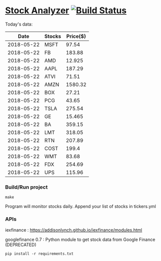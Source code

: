 # [Stock Analyzer](https://ogoyal.github.io/StockAnalyzer/) [![Build Status](https://travis-ci.org/ogoyal/StockAnalyzer.svg?branch=master)](https://travis-ci.org/ogoyal/StockAnalyzer)

Today's data:

| Date| Stocks| Price($) | 
| --- | --- | ---  | 
| 2018-05-22| MSFT| 97.54 | 
| 2018-05-22| FB| 183.88 | 
| 2018-05-22| AMD| 12.925 | 
| 2018-05-22| AAPL| 187.29 | 
| 2018-05-22| ATVI| 71.51 | 
| 2018-05-22| AMZN| 1580.32 | 
| 2018-05-22| BOX| 27.21 | 
| 2018-05-22| PCG| 43.65 | 
| 2018-05-22| TSLA| 275.54 | 
| 2018-05-22| GE| 15.465 | 
| 2018-05-22| BA| 359.15 | 
| 2018-05-22| LMT| 318.05 | 
| 2018-05-22| RTN| 207.89 | 
| 2018-05-22| COST| 199.4 | 
| 2018-05-22| WMT| 83.68 | 
| 2018-05-22| FDX| 254.69 | 
| 2018-05-22| UPS| 115.96 | 

### Build/Run project

```
make
```

Program will monitor stocks daily. Append your list of stocks in tickers.yml

### APIs
iexfinance : https://addisonlynch.github.io/iexfinance/modules.html

googlefinance 0.7 : Python module to get stock data from Google Finance (DEPRECATED)

```
pip install -r requirements.txt
```
